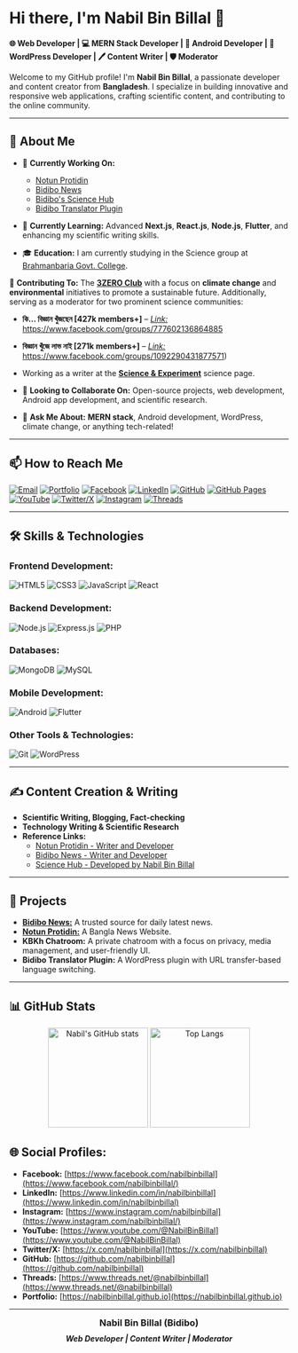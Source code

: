 

# Hi there, I'm Nabil Bin Billal 👋

**🌐 Web Developer | 💻 MERN Stack Developer | 📱 Android Developer | 🌟 WordPress Developer | 🖊️ Content Writer | 🛡️ Moderator**

Welcome to my GitHub profile! I'm **Nabil Bin Billal**, a passionate developer and content creator from **Bangladesh**. I specialize in building innovative and responsive web applications, crafting scientific content, and contributing to the online community.

---

## 🌟 **About Me**

- 🔭 **Currently Working On:**
  - [Notun Protidin](https://www.notunprotidin.xyz/)
  - [Bidibo News](https://www.bidibo.xyz)
  - [Bidibo's Science Hub](https://science.bidibo.xyz)
  - [Bidibo Translator Plugin](https://plugins.bidibo.xyz/)

- 🌱 **Currently Learning:** Advanced **Next.js**, **React.js**, **Node.js**, **Flutter**, and enhancing my scientific writing skills.

- 🎓 **Education:** I am currently studying in the Science group at [Brahmanbaria Govt. College](https://bgc.edu.bd).

🌿 **Contributing To:** The **[3ZERO Club](https://3zero.club/)** with a focus on **climate change** and **environmental** initiatives to promote a sustainable future. Additionally, serving as a moderator for two prominent science communities:
- **কি... বিজ্ঞান খুঁজছেন [427k members+]** – [*Link:*](https://www.facebook.com/groups/777602136864885) https://www.facebook.com/groups/777602136864885
- **বিজ্ঞান খুঁজে লাভ নাই [271k members+]** – [*Link:*](https://www.facebook.com/groups/1092290431877571) https://www.facebook.com/groups/1092290431877571)
- Working as a writer at the **[Science & Experiment](https://www.facebook.com/sciandexp)** science page.

- 👯 **Looking to Collaborate On:** Open-source projects, web development, Android app development, and scientific research.

- 💬 **Ask Me About:** **MERN stack**, Android development, WordPress, climate change, or anything tech-related!

---

## 📫 **How to Reach Me**

<p align="left">
  <a href="mailto:nabilbinbillal@gmail.com" target="_blank"><img src="https://img.shields.io/badge/Email-D14836?style=for-the-badge&logo=gmail&logoColor=white" alt="Email"></a>
  <a href="https://nabil.bidibo.xyz" target="_blank"><img src="https://img.shields.io/badge/-Portfolio-000000?style=for-the-badge&logo=About.me&logoColor=white" alt="Portfolio"></a>
  <a href="https://www.facebook.com/nabilbinbillal" target="_blank"><img src="https://img.shields.io/badge/Facebook-%231877F2.svg?style=for-the-badge&logo=Facebook&logoColor=white" alt="Facebook"></a>
  <a href="https://www.linkedin.com/in/nabilbinbillal" target="_blank"><img src="https://img.shields.io/badge/LinkedIn-%230077B5.svg?style=for-the-badge&logo=LinkedIn&logoColor=white" alt="LinkedIn"></a>
  <a href="https://github.com/nabilbinbillal" target="_blank"><img src="https://img.shields.io/badge/GitHub-181717?style=for-the-badge&logo=GitHub&logoColor=white" alt="GitHub"></a>
  <a href="https://nabilbinbillal.github.io" target="_blank"><img src="https://img.shields.io/badge/GitHub Pages-222222?style=for-the-badge&logo=GitHub-Pages&logoColor=white" alt="GitHub Pages"></a>
  <a href="https://www.youtube.com/@NabilBinBillal" target="_blank"><img src="https://img.shields.io/badge/YouTube-%23FF0000.svg?style=for-the-badge&logo=YouTube&logoColor=white" alt="YouTube"></a>
  <a href="https://x.com/nabilbinbillal" target="_blank"><img src="https://img.shields.io/badge/Twitter-%231DA1F2.svg?style=for-the-badge&logo=Twitter&logoColor=white" alt="Twitter/X"></a>
  <a href="https://www.instagram.com/nabilbinbillal" target="_blank"><img src="https://img.shields.io/badge/Instagram-%23E4405F.svg?style=for-the-badge&logo=Instagram&logoColor=white" alt="Instagram"></a>
  <a href="https://www.threads.net/@nabilbinbillal" target="_blank"><img src="https://img.shields.io/badge/Threads-%23000000.svg?style=for-the-badge&logo=Threads&logoColor=white" alt="Threads"></a>
</p>

---

## 🛠️ **Skills & Technologies**

### **Frontend Development:**
![HTML5](https://img.shields.io/badge/HTML5-E34F26?style=for-the-badge&logo=html5&logoColor=white)
![CSS3](https://img.shields.io/badge/CSS3-%231572B6.svg?style=for-the-badge&logo=css3&logoColor=white)
![JavaScript](https://img.shields.io/badge/JavaScript-%23323330.svg?style=for-the-badge&logo=javascript&logoColor=%23F7DF1E)
![React](https://img.shields.io/badge/React-%2320232a.svg?style=for-the-badge&logo=react&logoColor=%2361DAFB)

### **Backend Development:**
![Node.js](https://img.shields.io/badge/Node.js-%2343853D.svg?style=for-the-badge&logo=node.js&logoColor=white)
![Express.js](https://img.shields.io/badge/Express.js-%23404d59.svg?style=for-the-badge&logo=express&logoColor=%2361DAFB)
![PHP](https://img.shields.io/badge/PHP-%23777BB4.svg?style=for-the-badge&logo=php&logoColor=white)

### **Databases:**
![MongoDB](https://img.shields.io/badge/MongoDB-%234ea94b.svg?style=for-the-badge&logo=mongodb&logoColor=white)
![MySQL](https://img.shields.io/badge/MySQL-%2300f.svg?style=for-the-badge&logo=mysql&logoColor=white)

### **Mobile Development:**
![Android](https://img.shields.io/badge/Android-%233DDC84.svg?style=for-the-badge&logo=android&logoColor=white)
![Flutter](https://img.shields.io/badge/Flutter-%2302569B.svg?style=for-the-badge&logo=flutter&logoColor=white)

### **Other Tools & Technologies:**
![Git](https://img.shields.io/badge/Git-%23F05033.svg?style=for-the-badge&logo=git&logoColor=white)
![WordPress](https://img.shields.io/badge/WordPress-%23117AC9.svg?style=for-the-badge&logo=wordpress&logoColor=white)

---

## ✍️ **Content Creation & Writing**

- **Scientific Writing, Blogging, Fact-checking**
- **Technology Writing & Scientific Research**
- **Reference Links:**
  - [Notun Protidin - Writer and Developer](https://www.notunprotidin.xyz/author/nabil-bin-billal/)
  - [Bidibo News - Writer and Developer](https://bidibo.xyz/author/nabil-bin-billal)
  - [Science Hub - Developed by Nabil Bin Billal](https://science.bidibo.xyz/)

---

## 🚀 **Projects**

- **[Bidibo News:](https://www.bidibo.xyz)** A trusted source for daily latest news.
- **[Notun Protidin:](https://www.notunprotidin.xyz)** A Bangla News Website.
- **KBKh Chatroom:** A private chatroom with a focus on privacy, media management, and user-friendly UI.
- **Bidibo Translator Plugin:** A WordPress plugin with URL transfer-based language switching.

---

## 📊 **GitHub Stats**

<div align="center">
  <img height="180em" src="https://github-readme-stats.vercel.app/api?username=nabilbinbillal&show_icons=true&theme=radical" alt="Nabil's GitHub stats"/>
  <img height="180em" src="https://github-readme-stats.vercel.app/api/top-langs/?username=nabilbinbillal&layout=compact&theme=radical" alt="Top Langs"/>
</div>

## 🌐 **Social Profiles:**
- **Facebook:** [https://www.facebook.com/nabilbinbillal](https://www.facebook.com/nabilbinbillal/)
- **LinkedIn:** [https://www.linkedin.com/in/nabilbinbillal](https://www.linkedin.com/in/nabilbinbillal)
- **Instagram:** [https://www.instagram.com/nabilbinbillal](https://www.instagram.com/nabilbinbillal/)
- **YouTube:** [https://www.youtube.com/@NabilBinBillal](https://www.youtube.com/@NabilBinBillal)
- **Twitter/X:** [https://x.com/nabilbinbillal](https://x.com/nabilbinbillal)
- **GitHub:** [https://github.com/nabilbinbillal](https://github.com/nabilbinbillal)
- **Threads:** [https://www.threads.net/@nabilbinbillal](https://www.threads.net/@nabilbinbillal)
- **Portfolio:** [https://nabilbinbillal.github.io](https://nabilbinbillal.github.io)

---
<div align="center">
  <h3 style="font-weight: bold; margin: 10px 0;">
    <a href="https://nabilbinbillal.github.io" style="text-decoration: none; color: inherit;">Nabil Bin Billal (Bidibo)</a>
  </h3>
  <p style="font-weight: bold; font-style: italic; margin: 5px 0;">Web Developer | Content Writer | Moderator</p>
</div>




